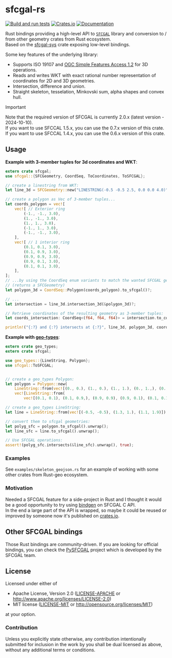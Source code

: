 # sfcgal-rs

[![Build and run tests](https://github.com/mthh/sfcgal-rs/actions/workflows/test.yml/badge.svg)](https://github.com/mthh/sfcgal-rs/actions/workflows/test.yml)
[![Crates.io](https://img.shields.io/crates/v/sfcgal.svg)](https://crates.io/crates/sfcgal)
[![Documentation](https://img.shields.io/badge/documentation-0.8.1-green)](https://mthh.github.io/sfcgal-rs/sfcgal/)


Rust bindings providing a high-level API to [`SFCGAL`](https://sfcgal.gitlab.io/SFCGAL/) library and conversion to / from other geometry crates from Rust ecosystem.  
Based on the [sfcgal-sys](https://github.com/mthh/sfcgal-rs) crate exposing low-level bindings.

Some key features of the underlying library:
- Supports ISO 19107 and [OGC Simple Features Access 1.2](http://www.opengeospatial.org/standards/sfa) for 3D operations.
- Reads and writes WKT with exact rational number representation of coordinates for 2D and 3D geometries.
- Intersection, difference and union.
- Straight skeleton, tesselation, Minkovski sum, alpha shapes and convex hull.

> [!IMPORTANT]
> Note that the required version of SFCGAL is currently 2.0.x (latest version - 2024-10-10).  
> If you want to use SFCCAL 1.5.x, you can use the 0.7.x version of this crate.  
> If you want to use SFCCAL 1.4.x, you can use the 0.6.x version of this crate.

## Usage

__Example with 3-member tuples for 3d coordinates and WKT__:
```rust
extern crate sfcgal;
use sfcgal::{SFCGeometry, CoordSeq, ToCoordinates, ToSFCGAL};

// create a linestring from WKT:
let line_3d = SFCGeometry::new("LINESTRING(-0.5 -0.5 2.5, 0.0 0.0 4.0)")?;

// create a polygon as Vec of 3-member tuples...
let coords_polygon = vec![
    vec![ // Exterior ring
        (-1., -1., 3.0),
        (1., -1., 3.0),
        (1., 1., 3.0),
        (-1., 1., 3.0),
        (-1., -1., 3.0),
    ],
    vec![ // 1 interior ring
        (0.1, 0.1, 3.0),
        (0.1, 0.9, 3.0),
        (0.9, 0.9, 3.0),
        (0.9, 0.1, 3.0),
        (0.1, 0.1, 3.0),
    ],
];
// ...by using the CoordSeq enum variants to match the wanted SFCGAL geometry type
// (returns a SFCGeometry)
let polygon_3d = CoordSeq::Polygon(coords_polygon).to_sfcgal()?;

// ...
let intersection = line_3d.intersection_3d(&polygon_3d)?;

// Retrieve coordinates of the resulting geometry as 3-member tuples:
let coords_intersection: CoordSeq<(f64, f64, f64)> = intersection.to_coordinates()?;

println!("{:?} and {:?} intersects at {:?}", line_3d, polygon_3d, coords_intersection);
```

__Example with [geo-types](https://github.com/georust/geo)__:
```rust
extern crate geo_types;
extern crate sfcgal;

use geo_types::{LineString, Polygon};
use sfcgal::ToSFCGAL;


// create a geo_types Polygon:
let polygon = Polygon::new(
    LineString::from(vec![(0., 0.), (1., 0.), (1., 1.), (0., 1.,), (0., 0.)]),
    vec![LineString::from(
        vec![(0.1, 0.1), (0.1, 0.9,), (0.9, 0.9), (0.9, 0.1), (0.1, 0.1)])]);

// create a geo_types LineString:
let line = LineString::from(vec![(-0.5, -0.5), (1.3, 1.), (1.1, 1.9)]);

// convert them to sfcgal geometries:
let polyg_sfc = polygon.to_sfcgal().unwrap();
let line_sfc = line.to_sfcgal().unwrap();

// Use SFCGAL operations:
assert!(polyg_sfc.intersects(&line_sfc).unwrap(), true);
```

### Examples

See `examples/skeleton_geojson.rs` for an example of working with some other crates from Rust-geo ecosystem.  


### Motivation

Needed a SFCGAL feature for a side-project in Rust and I thought it would be a good opportunity to try using [bindgen](https://github.com/rust-lang/rust-bindgen) on SFCGAL C API.  
In the end a large part of the API is wrapped, so maybe it could be reused or improved by someone now it's published on [crates.io](https://crates.io/crates/sfcgal).

## Other SFCGAL bindings

Those Rust bindings are community-driven. If you are looking for official bindings, you can check the [PySFCGAL](https://gitlab.com/sfcgal/pysfcgal) project
which is developed by the SFCGAL team.

## License

Licensed under either of
 * Apache License, Version 2.0 ([LICENSE-APACHE](LICENSE-APACHE) or http://www.apache.org/licenses/LICENSE-2.0)
 * MIT license ([LICENSE-MIT](LICENSE-MIT) or http://opensource.org/licenses/MIT)

at your option.

### Contribution

Unless you explicitly state otherwise, any contribution intentionally submitted
for inclusion in the work by you shall be dual licensed as above, without any
additional terms or conditions.
